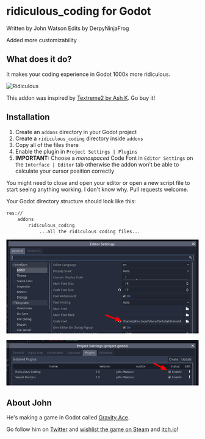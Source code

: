 # ridiculous_coding for Godot

Written by John Watson
Edits by DerpyNinjaFrog

Added more customizability

## What does it do?

It makes your coding experience in Godot 1000x more ridiculous.

![Ridiculous](readme-example.gif)

This addon was inspired by [Textreme2 by Ash K](https://ash-k.itch.io/textreme-2). Go buy it!

## Installation

1. Create an `addons` directory in your Godot project
2. Create a `ridiculous_coding` directory inside `addons`
3. Copy all of the files there
4. Enable the plugin in `Project Settings | Plugins`
5. **IMPORTANT:** Choose a *monospaced* Code Font in `Editor Settings` on the `Interface | Editor` tab otherwise the addon won't be able to calculate your cursor position correctly

You might need to close and open your editor or open a new script file to start seeing anything working. I don't know why. Pull requests welcome.

Your Godot directory structure should look like this:

```
res://
    addons
        ridiculous_coding
            ...all the ridiculous coding files...
```

![Choose a code font](readme-font.png)

![Enable plugin](readme-enable.png)

## About John

He's making a game in Godot called [Gravity Ace](https://gravityace.com).

Go follow him on [Twitter](https://twitter.com/yafd) and [wishlist the game on Steam](https://store.steampowered.com/app/1003860/Gravity_Ace/) and [itch.io](https://jotson.itch.io/gravity)!
